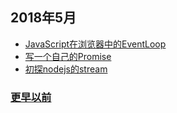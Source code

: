## 2018年5月    
- [JavaScript在浏览器中的EventLoop](https://github.com/incuisting/blogs/blob/master/article/JavaScript%E5%9C%A8%E6%B5%8F%E8%A7%88%E5%99%A8%E4%B8%AD%E7%9A%84EventLoop.md)
- [写一个自己的Promise](https://github.com/incuisting/blogs/blob/master/article/%E5%86%99%E4%B8%80%E4%B8%AA%E8%87%AA%E5%B7%B1%E7%9A%84Promise.md)
- [初探nodejs的stream](https://github.com/incuisting/blogs/blob/master/article/%E5%88%9D%E6%8E%A2nodejs%E7%9A%84stream.md)

### [更早以前](https://github.com/incuisting/blogs/issues)
